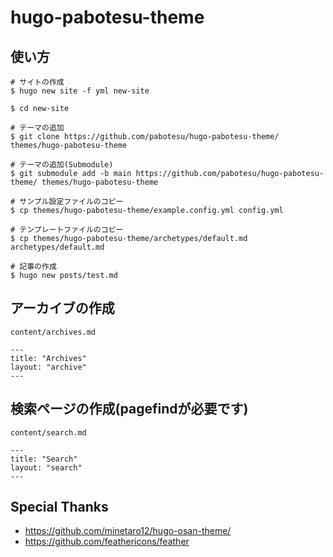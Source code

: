 # hugo-pabotesu-theme

## 使い方
```
# サイトの作成
$ hugo new site -f yml new-site

$ cd new-site

# テーマの追加
$ git clone https://github.com/pabotesu/hugo-pabotesu-theme/ themes/hugo-pabotesu-theme

# テーマの追加(Submodule)
$ git submodule add -b main https://github.com/pabotesu/hugo-pabotesu-theme/ themes/hugo-pabotesu-theme

# サンプル設定ファイルのコピー
$ cp themes/hugo-pabotesu-theme/example.config.yml config.yml

# テンプレートファイルのコピー
$ cp themes/hugo-pabotesu-theme/archetypes/default.md archetypes/default.md

# 記事の作成
$ hugo new posts/test.md
```

## アーカイブの作成

`content/archives.md`

```
---
title: "Archives"
layout: "archive"
---
```

## 検索ページの作成(pagefindが必要です)

`content/search.md`

```
---
title: "Search"
layout: "search"
---
```

## Special Thanks
- https://github.com/minetaro12/hugo-osan-theme/
- https://github.com/feathericons/feather

